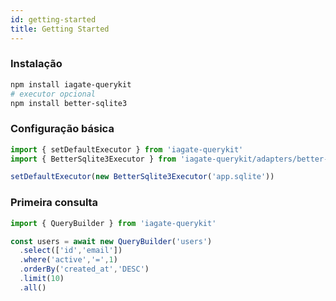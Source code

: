 ```yaml
---
id: getting-started
title: Getting Started
---
```


### Instalação

```bash
npm install iagate-querykit
# executor opcional
npm install better-sqlite3
```

### Configuração básica

```ts
import { setDefaultExecutor } from 'iagate-querykit'
import { BetterSqlite3Executor } from 'iagate-querykit/adapters/better-sqlite3'

setDefaultExecutor(new BetterSqlite3Executor('app.sqlite'))
```

### Primeira consulta

```ts
import { QueryBuilder } from 'iagate-querykit'

const users = await new QueryBuilder('users')
  .select(['id','email'])
  .where('active','=',1)
  .orderBy('created_at','DESC')
  .limit(10)
  .all()
``` 